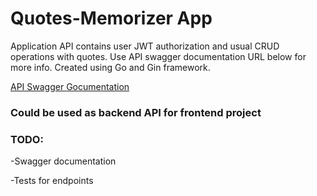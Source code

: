 # Quotes-Memorizer App

Application API contains user JWT authorization and usual CRUD operations with quotes. Use API swagger documentation URL below for more info. Created using Go and Gin framework.

[API Swagger Gocumentation](https://quotes-memorizer.herokuapp.com/swagger/index.html)

### Could be used as backend API for frontend project

### TODO:

-Swagger documentation

-Tests for endpoints

<!-- Special thanks to [Maksim Zhashkevych](https://github.com/zhashkevych). -->
